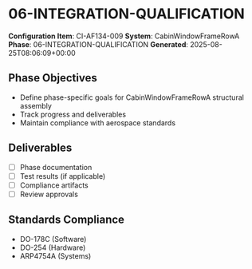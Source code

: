 # 06-INTEGRATION-QUALIFICATION

**Configuration Item**: CI-AF134-009
**System**: CabinWindowFrameRowA
**Phase**: 06-INTEGRATION-QUALIFICATION
**Generated**: 2025-08-25T08:06:09+00:00

## Phase Objectives
- Define phase-specific goals for CabinWindowFrameRowA structural assembly
- Track progress and deliverables
- Maintain compliance with aerospace standards

## Deliverables
- [ ] Phase documentation
- [ ] Test results (if applicable)
- [ ] Compliance artifacts
- [ ] Review approvals

## Standards Compliance
- DO-178C (Software)
- DO-254 (Hardware)
- ARP4754A (Systems)


